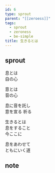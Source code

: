 ```yaml
---
id: 6
type: sprout
parent: "[[zeroess]]"
tags:
  - sprout
  - zeroness
  - be-simple
title: 生きるとは
---
```

## sprout
息とは  
自の心  

意とは  
音の心

息に音を託し  
意を宣る
祈る

生きるとは  
息をすること  
今ここに

息をあわせて  
ともにいく道
## note

